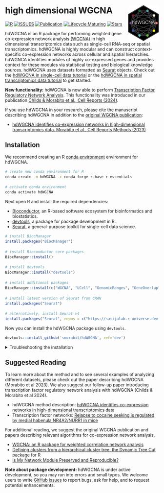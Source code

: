 
# high dimensional WGCNA <img src="man/figures/logo.png" align="right" height="20%" width="20%" />


[![R](https://img.shields.io/github/r-package/v/smorabit/hdWGCNA)](https://github.com/smorabit/hdWGCNA/tree/dev)
[![ISSUES](https://img.shields.io/github/issues/smorabit/hdWGCNA)](https://github.com/smorabit/hdWGCNA/issues)
[![Publication](https://img.shields.io/badge/publication-Cell%20Rep%20Meth-%2300A1D7)](https://www.cell.com/cell-reports-methods/fulltext/S2667-2375(23)00127-3)
[![Lifecycle:Maturing](https://img.shields.io/badge/Lifecycle-Maturing-007EC6)](https://github.com/smorabit/hdWGCNA)
[![Stars](https://img.shields.io/github/stars/smorabit/hdWGCNA?style=social)](https://github.com/smorabit/hdWGCNA/)


hdWGCNA is an R package for performing weighted gene co-expression network analysis [(WGCNA)](https://doi.org/10.1186/1471-2105-9-559) in high dimensional transcriptomics data such as single-cell RNA-seq or spatial transcriptomics. hdWGCNA is highly modular and can construct context-specific co-expression networks across cellular and spatial hierarchies. hdWGNCA identifies modules of highly co-expressed genes and provides context for these modules via statistical testing and biological knowledge sources. hdWGCNA uses datasets formatted as [Seurat](https://satijalab.org/seurat/index.html) objects. Check out the [hdWGCNA in single-cell data tutorial](https://smorabit.github.io/hdWGCNA/articles/basic_tutorial.html) or the [hdWGCNA in spatial transcriptomics data tutorial](https://smorabit.github.io/hdWGCNA/articles/ST_basics.html) to get started.

**New functionality:** hdWGCNA is now able to perform [Transcription Factor Regulatory Network Analysis](https://smorabit.github.io/hdWGCNA/articles/tf_network.html). This functionality was introduced in our publication [Childs & Morabito et al., Cell Reports (2024)](https://www.sciencedirect.com/science/article/pii/S2211124724002845).

If you use hdWGCNA in your research, please cite the manuscript describing hdWGCNA in addition to the [original WGCNA publication](https://doi.org/10.1186/1471-2105-9-559):

* [hdWGCNA identifies co-expression networks in high-dimensional transcriptomics data.
 Morabito et al., Cell Reports Methods (2023)](https://www.cell.com/cell-reports-methods/fulltext/S2667-2375(23)00127-3)

## Installation

We recommend creating an R [conda environment](https://docs.conda.io/en/latest/) environment for hdWGCNA.

```bash
# create new conda environment for R
conda create -n hdWGCNA -c conda-forge r-base r-essentials

# activate conda environment
conda activate hdWGCNA
```

Next open R and install the required dependencies:

* [Bioconductor](https://www.bioconductor.org/), an R-based software ecosystem for bioinformatics and biostatistics.
* [devtools](https://devtools.r-lib.org/), a package for package development in R.
* [Seurat](https://satijalab.org/seurat/index.html), a general-purpose toolkit for single-cell data science.

```r
# install BiocManager
install.packages("BiocManager")

# install Bioconductor core packages
BiocManager::install()

# install devtools
BiocManager::install("devtools")

# install additional packages
BiocManager::install(c("WGCNA", "UCell", "GenomicRanges", "GeneOverlap"))

# install latest version of Seurat from CRAN
install.packages("Seurat")

# alternatively, install Seurat v4
install.packages("Seurat", repos = c("https://satijalab.r-universe.dev', 'https://cloud.r-project.org"))

```

Now you can install the hdWGCNA package using `devtools`.

```r
devtools::install_github('smorabit/hdWGCNA', ref='dev')
```

<details> <summary> Troubleshooting the installation </summary>

If you have trouble installing some of the dependencies, we advise trying to install them using alternative sources. For example, if you try to install the package using Bioconductor or CRAN, try instead with conda. Let's say you have trouble installing `devtools`, try instead to use conda:

```
conda install conda-forge::r-devtools
```

For specific problems, please write a [GitHub issue](https://github.com/smorabit/hdWGCNA/issues) and we will try to help you.

</details>

## Suggested Reading

To learn more about the method and to see several examples of analyzing different datasets, please check out the paper describing hdWGCNA (Morabito et al 2023). We also suggest our follow-up paper introducing transcription factor regulatory network analysis with hdWGCNA (Childs & Morabito et al 2024). 

* hdWGCNA method description: [hdWGCNA identifies co-expression networks in high-dimensional transcriptomics data](https://www.cell.com/cell-reports-methods/fulltext/S2667-2375(23)00127-3) 
* Transcription factor networks: [Relapse to cocaine seeking is regulated by medial habenula NR4A2/NURR1 in mice](https://www.sciencedirect.com/science/article/pii/S2211124724002845)

For additional reading, we suggest the original WGCNA publication and papers describing relevant algorithms for co-expression network analysis.

* [WGCNA: an R package for weighted correlation network analysis](https://doi.org/10.1186/1471-2105-9-559)
* [Defining clusters from a hierarchical cluster tree: the Dynamic Tree Cut package for R](https://doi.org/10.1093/bioinformatics/btm563)
* [Is My Network Module Preserved and Reproducible?](https://doi.org/10.1371/journal.pcbi.1001057)

**Note about package development:** hdWGCNA is under active development, so you may run into errors and small typos. We welcome users to write [GitHub issues](https://docs.github.com/en/issues/tracking-your-work-with-issues/creating-an-issue) to report bugs, ask for help, and to request potential enhancements. 
